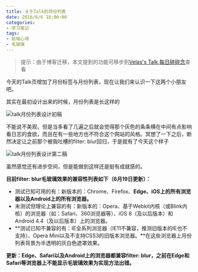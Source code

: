 ```yaml
---
title: 关于Talk的月份列表
date: 2016/6/6 18:00:00
categories:
- 学习笔记
tags:
- 前端心得
- 毛玻璃
---
```


> 提示：由于博客迁移，本文提到的功能可移步到[Velas's Talk,每日碎碎念](http://2016.velas.xyz/talk.html)查看

今天的Talk页增加了月份标签与月份列表，现在让我们来认识一下这两个小朋友吧。

其实在最初设计出来的时候，月份列表是长这样的

![talk月份列表设计初稿](http://o7a3i0m1t.bkt.clouddn.com/image/blog/ss12.png)

不能说不美观，但是当多看了几遍之后就会觉得那个灰色的条条横在中间有点影响看日志的食欲，而且在有一些地方也不符合这个网站的风格。冥想了一下之后，断然决定让之前那个被我吐槽的filter: blur回归，于是就有了今天这个样子

<!--more-->

![talk月份列表设计第二稿](http://o7a3i0m1t.bkt.clouddn.com/image/blog/ss13.png)

虽然感觉还有进步空间，但是能做到这样还是挺有成就感的。

**目前filter: blur毛玻璃效果的兼容性列表如下（6月19日更新）：**                            

- 测试已知可用的有：新版本的：Chrome、Firefox、**Edge、iOS上的所有浏览器以及Android上的所有浏览器。**
- 未测试但理论上兼容的有：新版本的：Opera、基于Webkit内核（或Blink内核）的浏览器（如：Safari、360浏览器等）、iOS 8（及以后版本）和Android 4.4（及以后版本）上的浏览器。
- **测试已知不兼容的有：IE全系列浏览器（IE11不兼容，推测旧版本的IE也不支持）、Opera Mini以及不支持CSS3的旧版本浏览器。**在这些浏览器上月份列表背景为半透明的灰白色遮罩效果。

**更新：Edge、Safari以及Android上的浏览器都兼容filter: blur，之前在Edge和Safari等浏览器上不能显示毛玻璃效果为实现方法出错。**
